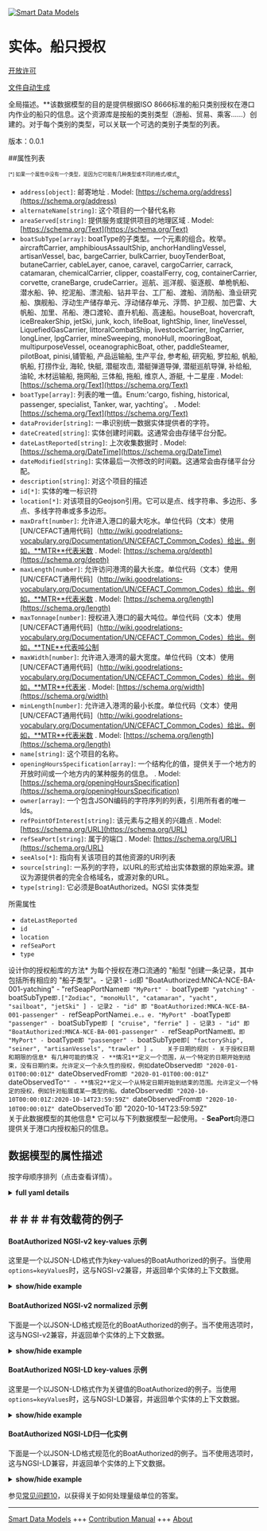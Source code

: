 <!-- 10-Header -->  
[![Smart Data Models](https://smartdatamodels.org/wp-content/uploads/2022/01/SmartDataModels_logo.png "Logo")](https://smartdatamodels.org)  
实体。船只授权  
=======<!-- /10-Header -->  
<!-- 15-License -->  
[开放许可](https://github.com/smart-data-models//dataModel.Ports/blob/master/BoatAuthorized/LICENSE.md)  
[文件自动生成](https://docs.google.com/presentation/d/e/2PACX-1vTs-Ng5dIAwkg91oTTUdt8ua7woBXhPnwavZ0FxgR8BsAI_Ek3C5q97Nd94HS8KhP-r_quD4H0fgyt3/pub?start=false&loop=false&delayms=3000#slide=id.gb715ace035_0_60)  
<!-- /15-License -->  
<!-- 20-Description -->  
全局描述。**该数据模型的目的是提供根据ISO 8666标准的船只类别授权在港口内作业的船只的信息。这个资源库是按船的类别类型（游船、贸易、乘客......）创建的。对于每个类别的类型，可以关联一个可选的类别子类型的列表。  
版本：0.0.1  
<!-- /20-Description -->  
<!-- 30-PropertiesList -->  

##属性列表  

<sup><sub>[*] 如果一个属性中没有一个类型，是因为它可能有几种类型或不同的格式/模式</sub></sup>。  
- `address[object]`: 邮寄地址  . Model: [https://schema.org/address](https://schema.org/address)- `alternateName[string]`: 这个项目的一个替代名称  - `areaServed[string]`: 提供服务或提供项目的地理区域  . Model: [https://schema.org/Text](https://schema.org/Text)- `boatSubType[array]`: boatType的子类型。一个元素的组合。枚举。aircraftCarrier, amphibiousAssaultShip, anchorHandlingVessel, artisanVessel, bac, bargeCarrier, bulkCarrier, buoyTenderBoat, butaneCarrier, cableLayer, canoe, caravel, cargoCarrier, carrack, catamaran, chemicalCarrier, clipper, coastalFerry, cog, containerCarrier, corvette, craneBarge, crudeCarrier。巡航、巡洋舰、驱逐舰、单桅帆船、潜水船、钟、挖泥船、漂流船、钻井平台、工厂船、渡船、消防船、渔业研究船、旗舰船、浮动生产储存单元、浮动储存单元、浮筒、护卫舰、加巴雷、大帆船、加里、吊船、港口渡轮、直升机船、高速船。houseBoat, hovercraft, iceBreakerShip, jetSki, junk, koch, lifeBoat, lightShip, liner, lineVessel, LiquefiedGasCarrier, littoralCombatShip, livestockCarrier, lngCarrier, longLiner, lpgCarrier, mineSweeping, monoHull, mooringBoat, multipurposeVessel, oceanographicBoat, other, paddleSteamer, pilotBoat, pinisi,铺管船, 产品运输船, 生产平台, 参考船, 研究船, 罗拉船, 帆船, 帆船, 打捞作业, 海轮, 快艇, 潜艇攻击, 潜艇弹道导弹, 潜艇巡航导弹, 补给船, 油轮, 木材运输船, 拖网船, 三体船, 拖船, 维京人, 游艇, 十二星座  . Model: [https://schema.org/Text](https://schema.org/Text)- `boatType[array]`: 列表的唯一值。Enum:'cargo, fishing, historical, passenger, specialist, Tanker, war, yachting'。  . Model: [https://schema.org/Text](https://schema.org/Text)- `dataProvider[string]`: 一串识别统一数据实体提供者的字符。  - `dateCreated[string]`: 实体创建时间戳。这通常会由存储平台分配。  - `dateLastReported[string]`: 上次收集数据时  . Model: [https://schema.org/DateTime](https://schema.org/DateTime)- `dateModified[string]`: 实体最后一次修改的时间戳。这通常会由存储平台分配。  - `description[string]`: 对这个项目的描述  - `id[*]`: 实体的唯一标识符  - `location[*]`: 对该项目的Geojson引用。它可以是点、线字符串、多边形、多点、多线字符串或多多边形。  - `maxDraft[number]`: 允许进入港口的最大吃水。单位代码（文本）使用[UN/CEFACT通用代码]（http://wiki.goodrelations-vocabulary.org/Documentation/UN/CEFACT_Common_Codes）给出。例如，**MTR**代表米数  . Model: [https://schema.org/depth](https://schema.org/depth)- `maxLength[number]`: 允许访问港湾的最大长度。单位代码（文本）使用[UN/CEFACT通用代码]（http://wiki.goodrelations-vocabulary.org/Documentation/UN/CEFACT_Common_Codes）给出。例如，**MTR**代表米数  . Model: [https://schema.org/length](https://schema.org/length)- `maxTonnage[number]`: 授权进入港口的最大吨位。单位代码（文本）使用[UN/CEFACT通用代码]（http://wiki.goodrelations-vocabulary.org/Documentation/UN/CEFACT_Common_Codes）给出。例如，**TNE**代表吨公制  - `maxWidth[number]`: 允许进入港湾的最大宽度。单位代码（文本）使用[UN/CEFACT通用代码]（http://wiki.goodrelations-vocabulary.org/Documentation/UN/CEFACT_Common_Codes）给出。例如，**MTR**代表米  . Model: [https://schema.org/width](https://schema.org/width)- `minLength[number]`: 允许进入港湾的最小长度。单位代码（文本）使用[UN/CEFACT通用代码]（http://wiki.goodrelations-vocabulary.org/Documentation/UN/CEFACT_Common_Codes）给出。例如，**MTR**代表米数  . Model: [https://schema.org/length](https://schema.org/length)- `name[string]`: 这个项目的名称。  - `openingHoursSpecification[array]`: 一个结构化的值，提供关于一个地方的开放时间或一个地方内的某种服务的信息。  . Model: [https://schema.org/openingHoursSpecification](https://schema.org/openingHoursSpecification)- `owner[array]`: 一个包含JSON编码的字符序列的列表，引用所有者的唯一Ids。  - `refPointOfInterest[string]`: 该元素与之相关的兴趣点  . Model: [https://schema.org/URL](https://schema.org/URL)- `refSeaPort[string]`: 属于的端口  . Model: [https://schema.org/URL](https://schema.org/URL)- `seeAlso[*]`: 指向有关该项目的其他资源的URI列表  - `source[string]`: 一系列的字符，以URL的形式给出实体数据的原始来源。建议为源提供者的完全合格域名，或源对象的URL。  - `type[string]`: 它必须是BoatAuthorized。NGSI 实体类型  <!-- /30-PropertiesList -->  
<!-- 35-RequiredProperties -->  
所需属性  
- `dateLastReported`  - `id`  - `location`  - `refSeaPort`  - `type`  <!-- /35-RequiredProperties -->  
<!-- 40-RequiredProperties -->  
设计你的授权船库的方法* 为每个授权在港口流通的 "船型 "创建一条记录，其中包括所有相应的 "船子类型"。- 记录1 - `id`即 "BoatAuthorized:MNCA-NCE-BA-001-yatching" - "refSeapPortName`即 "MyPort" - `boatType`即 "yatching" - `boatSubType`即.["Zodiac", "monoHull", "catamaran", "yacht", "sailboat", "jetSki" ] - 记录2 - "id" 即 "BoatAuthorized:MNCA-NCE-BA-001-passenger" - `refSeapPortName` i.e.。e. "MyPort" - `boatType`即 "passenger" - `boatSubType`即 [ "cruise", "ferrie" ] - 记录3 - "id" 即 "BoatAuthorized:MNCA-NCE-BA-001-passenger" - `refSeapPortName`即。即 "MyPort" - `boatType`即 "passenger" - `boatSubType`即[ "factoryShip", "seiner", "artisanVessels", "trawler" ] 。  
关于日期的规则 - 关于授权日期和期限的信息* 有几种可能的情况 - **情况1**定义一个范围，从一个特定的日期开始到结束，没有日期约束。允许定义一个永久性的授权，例如`dateObserved`即 "2020-01-01T00:00:01Z" `dateObservedFrom`即 "2020-01-01T00:00:01Z" `dateObservedTo`"" - **情况2**定义一个从特定日期开始到结束的范围。允许定义一个特定的授权，例如针对船展或某一类型的船。`dateObserved`即 "2020-10-10T00:00:01Z:2020-10-14T23:59:59Z" `dateObservedFrom`即 "2020-10-10T00:00:01Z" `dateObservedTo`即 "2020-10-14T23:59:59Z"  
关于此数据模型的其他信息* 它可以与下列数据模型一起使用。- **SeaPort**向港口提供关于港口内授权船只的信息。  
<!-- /40-RequiredProperties -->  
<!-- 50-DataModelHeader -->  
## 数据模型的属性描述  
按字母顺序排列（点击查看详情）。  
<!-- /50-DataModelHeader -->  
<!-- 60-ModelYaml -->  
<details><summary><strong>full yaml details</strong></summary>    
```yaml  
BoatAuthorized:    
  description: 'The data model is intended to provide information on the boats authorized to operate within the port according to the ISO 8666 standard for Boat Category. This repository is created by type of category of boat (pleasure craft, trade, passengers, ...). For each type of category, a list of optional subtypes of category can be associated.'    
  properties:    
    address:    
      description: 'The mailing address'    
      properties:    
        addressCountry:    
          description: 'Property. The country. For example, Spain. Model:''https://schema.org/addressCountry'''    
          type: string    
        addressLocality:    
          description: 'Property. The locality in which the street address is, and which is in the region. Model:''https://schema.org/addressLocality'''    
          type: string    
        addressRegion:    
          description: 'Property. The region in which the locality is, and which is in the country. Model:''https://schema.org/addressRegion'''    
          type: string    
        postOfficeBoxNumber:    
          description: 'Property. The post office box number for PO box addresses. For example, 03578. Model:''https://schema.org/postOfficeBoxNumber'''    
          type: string    
        postalCode:    
          description: 'Property. The postal code. For example, 24004. Model:''https://schema.org/https://schema.org/postalCode'''    
          type: string    
        streetAddress:    
          description: 'Property. The street address. Model:''https://schema.org/streetAddress'''    
          type: string    
      type: object    
      x-ngsi:    
        model: https://schema.org/address    
        type: Property    
    alternateName:    
      description: 'An alternative name for this item'    
      type: string    
      x-ngsi:    
        type: Property    
    areaServed:    
      description: 'The geographic area where a service or offered item is provided'    
      type: string    
      x-ngsi:    
        model: https://schema.org/Text    
        type: Property    
    boatSubType:    
      description: 'Sub Type for a boatType. A combination of the elements. Enum:''aircraftCarrier, amphibiousAssaultShip, anchorHandlingVessel, artisanVessel, bac, barge, bargeCarrier, bulkCarrier, buoyTenderBoat, butaneCarrier, cableLayer, canoe, caravel, cargoCarrier, carrack, catamaran, chemicalCarrier, clipper, coastalFerry, cog, containerCarrier, corvette, craneBarge, crudeCarrier, cruise, cruiser, destroyer, dhow, divingVessel, djong, dredger, drifter, drillRig, factoryShip, ferry, fireBoat, fisheriesResearchVessel, flagshipBoat, floatingProductionStorageUnit, floatingStorageUnit, fluyt, frigate, gabare, galleon, galley, gondola, harbourFerry, helicopterCarrier, highSpeedVessel, houseBoat, hovercraft, iceBreakerShip, jetSki, junk, koch, lifeBoat, lightShip, liner, lineVessel, LiquefiedGasCarrier, littoralCombatShip, livestockCarrier, lngCarrier, longLiner, lpgCarrier, mineSweeping, monoHull, mooringBoat, multipurposeVessel, oceanographicBoat, other, paddleSteamer, pilotBoat, pinisi, pipeLayer, productCarrier, productionPlatform, referCarrier, researchVessel, roroCarrier, sailboat, sailingShip, salvageOperation, seiner, speedBoat, submarineAttack, submarineBallisticMissile, submarineCruiseMissile, supplyShip, tanker, timberCarrier, trawler, trimaran, tugBoat, viking, yacht, zodiac'''    
      items:    
        enum:    
          - aircraftCarrier    
          - amphibiousAssaultShip    
          - anchorHandlingVessel    
          - artisanVessel    
          - bac    
          - barge    
          - bargeCarrier    
          - bulkCarrier    
          - buoyTenderBoat    
          - butaneCarrier    
          - cableLayer    
          - canoe    
          - caravel    
          - cargoCarrier    
          - carrack    
          - catamaran    
          - chemicalCarrier    
          - clipper    
          - coastalFerry    
          - cog    
          - containerCarrier    
          - corvette    
          - craneBarge    
          - crudeCarrier    
          - cruise    
          - cruiser    
          - destroyer    
          - dhow    
          - divingVessel    
          - djong    
          - dredger    
          - drifter    
          - drillRig    
          - factoryShip    
          - ferry    
          - fireBoat    
          - fisheriesResearchVessel    
          - flagshipBoat    
          - floatingProductionStorageUnit    
          - floatingStorageUnit    
          - fluyt    
          - frigate    
          - gabare    
          - galleon    
          - galley    
          - gondola    
          - harbourFerry    
          - helicopterCarrier    
          - highSpeedVessel    
          - houseBoat    
          - hovercraft    
          - iceBreakerShip    
          - jetSki    
          - junk    
          - koch    
          - lifeBoat    
          - lightShip    
          - liner    
          - lineVessel    
          - LiquefiedGasCarrier    
          - littoralCombatShip    
          - livestockCarrier    
          - lngCarrier    
          - longLiner    
          - lpgCarrier    
          - mineSweeping    
          - monoHull    
          - mooringBoat    
          - multipurposeVessel    
          - oceanographicBoat    
          - other    
          - paddleSteamer    
          - pilotBoat    
          - pinisi    
          - pipeLayer    
          - productCarrier    
          - productionPlatform    
          - referCarrier    
          - researchVessel    
          - roroCarrier    
          - sailboat    
          - sailingShip    
          - salvageOperation    
          - seiner    
          - speedBoat    
          - submarineAttack    
          - submarineBallisticMissile    
          - submarineCruiseMissile    
          - supplyShip    
          - tanker    
          - timberCarrier    
          - trawler    
          - trimaran    
          - tugBoat    
          - viking    
          - yacht    
          - zodiac    
        type: string    
      type: array    
      x-ngsi:    
        model: https://schema.org/Text    
        type: Property    
    boatType:    
      description: 'A unique value of the list. Enum:''cargo, fishing, historic, passenger, specialist, Tanker, war, yachting'''    
      items:    
        enum:    
          - cargo    
          - fishing    
          - historic    
          - passenger    
          - specialist    
          - Tanker    
          - war    
          - yachting    
        type: string    
      type: array    
      x-ngsi:    
        model: https://schema.org/Text    
        type: Property    
    dataProvider:    
      description: 'A sequence of characters identifying the provider of the harmonised data entity.'    
      type: string    
      x-ngsi:    
        type: Property    
    dateCreated:    
      description: 'Entity creation timestamp. This will usually be allocated by the storage platform.'    
      format: date-time    
      type: string    
      x-ngsi:    
        type: Property    
    dateLastReported:    
      description: 'Last time data were gathered'    
      format: date-time    
      type: string    
      x-ngsi:    
        model: https://schema.org/DateTime    
        type: Property    
    dateModified:    
      description: 'Timestamp of the last modification of the entity. This will usually be allocated by the storage platform.'    
      format: date-time    
      type: string    
      x-ngsi:    
        type: Property    
    description:    
      description: 'A description of this item'    
      type: string    
      x-ngsi:    
        type: Property    
    id:    
      anyOf: &boatauthorized_-_properties_-_owner_-_items_-_anyof    
        - description: 'Property. Identifier format of any NGSI entity'    
          maxLength: 256    
          minLength: 1    
          pattern: ^[\w\-\.\{\}\$\+\*\[\]`|~^@!,:\\]+$    
          type: string    
        - description: 'Property. Identifier format of any NGSI entity'    
          format: uri    
          type: string    
      description: 'Unique identifier of the entity'    
      x-ngsi:    
        type: Property    
    location:    
      description: 'Geojson reference to the item. It can be Point, LineString, Polygon, MultiPoint, MultiLineString or MultiPolygon'    
      oneOf:    
        - description: 'Geoproperty. Geojson reference to the item. Point'    
          properties:    
            bbox:    
              items:    
                type: number    
              minItems: 4    
              type: array    
            coordinates:    
              items:    
                type: number    
              minItems: 2    
              type: array    
            type:    
              enum:    
                - Point    
              type: string    
          required:    
            - type    
            - coordinates    
          title: 'GeoJSON Point'    
          type: object    
        - description: 'Geoproperty. Geojson reference to the item. LineString'    
          properties:    
            bbox:    
              items:    
                type: number    
              minItems: 4    
              type: array    
            coordinates:    
              items:    
                items:    
                  type: number    
                minItems: 2    
                type: array    
              minItems: 2    
              type: array    
            type:    
              enum:    
                - LineString    
              type: string    
          required:    
            - type    
            - coordinates    
          title: 'GeoJSON LineString'    
          type: object    
        - description: 'Geoproperty. Geojson reference to the item. Polygon'    
          properties:    
            bbox:    
              items:    
                type: number    
              minItems: 4    
              type: array    
            coordinates:    
              items:    
                items:    
                  items:    
                    type: number    
                  minItems: 2    
                  type: array    
                minItems: 4    
                type: array    
              type: array    
            type:    
              enum:    
                - Polygon    
              type: string    
          required:    
            - type    
            - coordinates    
          title: 'GeoJSON Polygon'    
          type: object    
        - description: 'Geoproperty. Geojson reference to the item. MultiPoint'    
          properties:    
            bbox:    
              items:    
                type: number    
              minItems: 4    
              type: array    
            coordinates:    
              items:    
                items:    
                  type: number    
                minItems: 2    
                type: array    
              type: array    
            type:    
              enum:    
                - MultiPoint    
              type: string    
          required:    
            - type    
            - coordinates    
          title: 'GeoJSON MultiPoint'    
          type: object    
        - description: 'Geoproperty. Geojson reference to the item. MultiLineString'    
          properties:    
            bbox:    
              items:    
                type: number    
              minItems: 4    
              type: array    
            coordinates:    
              items:    
                items:    
                  items:    
                    type: number    
                  minItems: 2    
                  type: array    
                minItems: 2    
                type: array    
              type: array    
            type:    
              enum:    
                - MultiLineString    
              type: string    
          required:    
            - type    
            - coordinates    
          title: 'GeoJSON MultiLineString'    
          type: object    
        - description: 'Geoproperty. Geojson reference to the item. MultiLineString'    
          properties:    
            bbox:    
              items:    
                type: number    
              minItems: 4    
              type: array    
            coordinates:    
              items:    
                items:    
                  items:    
                    items:    
                      type: number    
                    minItems: 2    
                    type: array    
                  minItems: 4    
                  type: array    
                type: array    
              type: array    
            type:    
              enum:    
                - MultiPolygon    
              type: string    
          required:    
            - type    
            - coordinates    
          title: 'GeoJSON MultiPolygon'    
          type: object    
      x-ngsi:    
        type: Geoproperty    
    maxDraft:    
      description: 'Maximum draft allowed to access the harbor. The unit code (text) is given using the [UN/CEFACT Common Codes](http://wiki.goodrelations-vocabulary.org/Documentation/UN/CEFACT_Common_Codes) . For instance, **MTR** represents Meter'    
      minimum: 0    
      type: number    
      x-ngsi:    
        model: https://schema.org/depth    
        type: Property    
        units: meters    
    maxLength:    
      description: 'Maximum length allowed to access the harbor. The unit code (text) is given using the [UN/CEFACT Common Codes](http://wiki.goodrelations-vocabulary.org/Documentation/UN/CEFACT_Common_Codes). For instance, **MTR** represents Meter'    
      minimum: 0    
      type: number    
      x-ngsi:    
        model: https://schema.org/length    
        type: Property    
        units: meters    
    maxTonnage:    
      description: 'Maximum tonnage authorized to access the harbor. The unit code (text) is given using the [UN/CEFACT Common Codes](http://wiki.goodrelations-vocabulary.org/Documentation/UN/CEFACT_Common_Codes) . For instance, **TNE** represents Tonne Metric'    
      minimum: 0    
      type: number    
      x-ngsi:    
        type: Property    
        units: Tons    
    maxWidth:    
      description: 'Maximum width allowed to access the harbor. The unit code (text) is given using the [UN/CEFACT Common Codes](http://wiki.goodrelations-vocabulary.org/Documentation/UN/CEFACT_Common_Codes) . For instance, **MTR** represents Meter'    
      minimum: 0    
      type: number    
      x-ngsi:    
        model: https://schema.org/width    
        type: Property    
        units: meters    
    minLength:    
      description: 'Minimum length allowed to access the harbor. The unit code (text) is given using the [UN/CEFACT Common Codes](http://wiki.goodrelations-vocabulary.org/Documentation/UN/CEFACT_Common_Codes). For instance, **MTR** represents Meter'    
      minimum: 0    
      type: number    
      x-ngsi:    
        model: https://schema.org/length    
        type: Property    
        units: meters    
    name:    
      description: 'The name of this item.'    
      type: string    
      x-ngsi:    
        type: Property    
    openingHoursSpecification:    
      description: 'A structured value providing information about the opening hours of a place or a certain service inside a place'    
      items:    
        properties:    
          closes:    
            format: time    
            pattern: ^(2[0-3]|[01][0-9]):?([0-5][0-9]):?([0-5][0-9])(\.[0-9]*)?(Z|[+-](?:2[0-3]|[01][0-9])(?::?(?:[0-5][0-9]))?)$    
            type: string    
          dayOfWeek:    
            anyOf:    
              - description: 'Property. Array of days of the week.'    
                enum:    
                  - Monday    
                  - Tuesday    
                  - Wednesday    
                  - Thursday    
                  - Friday    
                  - Saturday    
                  - Sunday    
                  - PublicHolidays    
                type: string    
              - description: 'Property. Array of days of the week.'    
                enum:    
                  - https://schema.org/Monday    
                  - https://schema.org/Tuesday    
                  - https://schema.org/Wednesday    
                  - https://schema.org/Thursday    
                  - https://schema.org/Friday    
                  - https://schema.org/Saturday    
                  - https://schema.org/Sunday    
                  - https://schema.org/PublicHolidays    
                type: string    
            description: 'Property. Model:''http://schema.org/dayOfWeek''. The day of the week for which these opening hours are valid. URLs from GoodRelations (http://purl.org/goodrelations/v1) are used (for Monday, Tuesday, Wednesday, Thursday, Friday, Saturday, Sunday plus a special entry for PublicHolidays).'    
            type: string    
          opens:    
            format: time    
            pattern: ^(2[0-3]|[01][0-9]):?([0-5][0-9]):?([0-5][0-9])(\.[0-9]*)?(Z|[+-](?:2[0-3]|[01][0-9])(?::?(?:[0-5][0-9]))?)$    
            type: string    
          validFrom:    
            anyOf:    
              - description: 'Property. Model:''http://schema.org/Date.'    
                format: date    
                type: string    
              - description: 'Property. Model:''http://schema.org/DateTime.'    
                format: date-time    
                type: string    
            description: 'Property. The date when the item becomes valid. A date value in the form CCYY-MM-DD or a combination of date and time of day in the form [-]CCYY-MM-DDThh:mm:ss[Z|(+|-)hh:mm] in ISO 8601 date format.'    
          validThrough:    
            anyOf:    
              - description: 'Property. Model:''http://schema.org/Date.'    
                format: date    
                type: string    
              - description: 'Property. Model:''http://schema.org/DateTime.'    
                format: date-time    
                type: string    
            description: 'Property. The date after when the item is not valid. For example the end of an offer, salary period, or a period of opening hours. A date value in the form CCYY-MM-DD or a combination of date and time of day in the form [-]CCYY-MM-DDThh:mm:ss[Z|(+|-)hh:mm] in ISO 8601 date format.'    
            type: string    
        type: object    
      minItems: 1    
      type: array    
      x-ngsi:    
        model: https://schema.org/openingHoursSpecification    
        type: Property    
    owner:    
      description: 'A List containing a JSON encoded sequence of characters referencing the unique Ids of the owner(s)'    
      items:    
        anyOf: *boatauthorized_-_properties_-_owner_-_items_-_anyof    
        description: 'Property. Unique identifier of the entity'    
      type: array    
      x-ngsi:    
        type: Property    
    refPointOfInterest:    
      description: 'Point of Interest that the element has relation to'    
      format: uri    
      type: string    
      x-ngsi:    
        model: https://schema.org/URL    
        type: Relationship    
    refSeaPort:    
      description: 'Port that belongs to'    
      format: uri    
      type: string    
      x-ngsi:    
        model: https://schema.org/URL    
        type: Relationship    
    seeAlso:    
      description: 'list of uri pointing to additional resources about the item'    
      oneOf:    
        - items:    
            format: uri    
            type: string    
          minItems: 1    
          type: array    
        - format: uri    
          type: string    
      x-ngsi:    
        type: Property    
    source:    
      description: 'A sequence of characters giving the original source of the entity data as a URL. Recommended to be the fully qualified domain name of the source provider, or the URL to the source object.'    
      type: string    
      x-ngsi:    
        type: Property    
    type:    
      description: 'It has to be BoatAuthorized. NGSI Entity type'    
      enum:    
        - BoatAuthorized    
      type: string    
      x-ngsi:    
        type: Property    
  required:    
    - id    
    - type    
    - location    
    - dateLastReported    
    - refSeaPort    
  type: object    
  x-derived-from: ""    
  x-disclaimer: 'Redistribution and use in source and binary forms, with or without modification, are permitted  provided that the license conditions are met. Copyleft (c) 2021 Contributors to Smart Data Models Program'    
  x-license-url: https://github.com/smart-data-models/dataModel.Ports/blob/master/BoatAuthorized/LICENSE.md    
  x-model-schema: https://smart-data-models.github.io/dataModel.Ports/BoatAuthorized/schema.json    
  x-model-tags: ""    
  x-version: 0.0.1    
```  
</details>    
<!-- /60-ModelYaml -->  
<!-- 70-MiddleNotes -->  
<!-- /70-MiddleNotes -->  
<!-- 80-Examples -->  
## ＃＃＃＃有效载荷的例子  
#### BoatAuthorized NGSI-v2 key-values 示例  
这里是一个以JSON-LD格式作为key-values的BoatAuthorized的例子。当使用`options=keyValues`时，这与NGSI-v2兼容，并返回单个实体的上下文数据。  
<details><summary><strong>show/hide example</strong></summary>    
```json  
{  
  "id": "urn:ngsi-ld:BoatAuthorized:BoatAuthorized:MNCA-NCE-BA-001-yatching",  
  "type": "BoatAuthorized",  
  "name": "Riviera-Port-NCE-BA-001-yatching",  
  "alternateName": "Riviera Port - Autorized Boats in the port",  
  "description": "List of Type and SubType of boats authorized to move and moor in the harbor",  
  "seeAlso": "https://ccinicecotedazur/docs/port-nice_z-card_2015",  
  "areaServed": "Nice Port",  
  "dateObserved": "2020-01-01T00:00:01Z",  
  "refSeaPort": "urn:ngsi-ld:SeaPort:Riviera-Port-NCE-SP-001",  
  "refBoatType": "yatching",  
  "refBoatSubType": [  
    "monoHull",  
    "catamaran",  
    "yacht",  
    "sailboat",  
    "jetSki"  
  ],  
  "openingHoursSpecification": [  
    {  
      "dayOfWeek": "Monday",  
      "opens": "07:00:00",  
      "closes": "20:00:00",  
      "validFrom": "2021-01-01T00:00:00",  
      "validThrough": "2021-12-31T23:59:59"  
    },  
    {  
      "dayOfWeek": "Tuesday",  
      "opens": "07:00:00",  
      "closes": "20:00:00",  
      "validFrom": "2021-01-01T00:00:00",  
      "validThrough": "2021-12-31T23:59:59"  
    },  
    {  
      "dayOfWeek": "Wednesday",  
      "opens": "07:00:00",  
      "closes": "20:00:00",  
      "validFrom": "2021-01-01T00:00:00",  
      "validThrough": "2021-12-31T23:59:59"  
    },  
    {  
      "dayOfWeek": "Thursday",  
      "opens": "07:00:00",  
      "closes": "20:00:00",  
      "validFrom": "2021-01-01T00:00:00",  
      "validThrough": "2021-12-31T23:59:59"  
    },  
    {  
      "dayOfWeek": "Friday",  
      "opens": "07:00:00",  
      "closes": "20:00:00",  
      "validFrom": "2021-01-01T00:00:00",  
      "validThrough": "2021-12-31T23:59:59"  
    },  
    {  
      "dayOfWeek": "Saturday",  
      "opens": "08:30:00",  
      "closes": "21:00:00",  
      "validFrom": "2021-01-01T00:00:00",  
      "validThrough": "2021-12-31T23:59:59"  
    },  
    {  
      "dayOfWeek": "Sunday",  
      "opens": "08:30:00",  
      "closes": "20:00:00",  
      "validFrom": "2021-01-01T00:00:00",  
      "validThrough": "2021-12-31T23:59:59"  
    },  
    {  
      "dayOfWeek": "PublicHolidays",  
      "opens": "08:30:00",  
      "closes": "19:30:00",  
      "validFrom": "2021-01-01T00:00:00",  
      "validThrough": "2021-12-31T23:59:59"  
    }  
  ],  
  "maxTonnage": 3855,  
  "minLength": 3,  
  "maxLength": 35,  
  "maxWidth": 15,  
  "maxDraft": 6.00,  
  "dateLastReported": "2021-12-31T23:59:59",  
  "location": {  
    "type": "Point",  
    "coordinates": [  
      23,  
      45  
    ]  
  }  
}  
```  
</details>  
#### BoatAuthorized NGSI-v2 normalized 示例  
下面是一个以JSON-LD格式规范化的BoatAuthorized的例子。当不使用选项时，这与NGSI-v2兼容，并返回单个实体的上下文数据。  
<details><summary><strong>show/hide example</strong></summary>    
```json  
{  
  "id": "urn:ngsi-ld:BoatAuthorized:BoatAuthorized:MNCA-NCE-BA-001-yatching",  
  "type": "BoatAuthorized",  
  "name": {  
    "type": "Text",  
    "value": "Riviera-Port-NCE-BA-001-yatching"  
  },  
  "alternateName": {  
    "type": "Text",  
    "value": "Riviera Port - Autorized Boats in the port"  
  },  
  "description": {  
    "type": "Text",  
    "value": "List of Type and SubType of boats authorized to move and moor in the harbor"  
  },  
  "seeAlso": {  
    "type": "Text",  
    "value": "https://ccinicecotedazur/docs/port-nice_z-card_2015"  
  },  
  "areaServed": {  
    "type": "Text",  
    "value": "Nice Port"  
  },  
  "dateObserved": {  
    "type": "DateTime",  
    "value": "2020-01-01T00:00:01Z"  
  },  
  "refSeaPort": {  
    "type": "Relationship",  
    "object": "urn:ngsi-ld:SeaPort:Riviera-Port-NCE-SP-001"  
  },  
  "refBoatType": {  
    "type": "Text",  
    "value": "yatching"  
  },  
  "refBoatSubType": {  
    "type": "array",  
    "value": [  
      "monoHull",  
      "catamaran",  
      "yacht",  
      "sailboat",  
      "jetSki"  
    ]  
  },  
  "openingHoursSpecification": {  
    "type": "StructuredValue",  
    "value": [  
      {  
        "dayOfWeek": "Monday, Tuesday, Wednesday, Thursday, Friday",  
        "opens": "07.00",  
        "closes": "20.00"  
      },  
      {  
        "dayOfWeek": "Saturday",  
        "opens": "08.30",  
        "closes": "21.00"  
      },  
      {  
        "dayOfWeek": "Sunday",  
        "opens": "8.30",  
        "closes": "20.00"  
      },  
      {  
        "dayOfWeek": "PublicHolidays",  
        "opens": "8.30",  
        "closes": "19.30"  
      }  
    ],  
    "validFrom": "-01-01",  
    "validThrough": "-31-12"  
  },  
  "maxTonnage": {  
    "type": "Number",  
    "value": 3855  
  },  
  "minLength": {  
    "type": "Number",  
    "value": 3  
  },  
  "maxLength": {  
    "type": "Number",  
    "value": 35  
  },  
  "maxWidth": {  
    "type": "Number",  
    "value": 15  
  },  
  "maxDraft": {  
    "type": "Number",  
    "value": 6.00  
  }  
}  
```  
</details>  
#### BoatAuthorized NGSI-LD key-values 示例  
这里是一个以JSON-LD格式作为关键值的BoatAuthorized的例子。当使用`options=keyValues`时，这与NGSI-LD兼容，并返回单个实体的上下文数据。  
<details><summary><strong>show/hide example</strong></summary>    
```json  
{  
    "id": "urn:ngsi-ld:BoatAuthorized:BoatAuthorized:MNCA-NCE-BA-001-yatching",  
    "type": "BoatAuthorized",  
    "alternateName": "Riviera Port - Autorized Boats in the port",  
    "areaServed": "Nice Port",  
    "dateLastReported": "2021-12-31T23:59:59",  
    "dateObserved": "2020-01-01T00:00:01Z",  
    "description": "List of Type and SubType of boats authorized to move and moor in the harbor",  
    "location": {  
        "type": "Point",  
        "coordinates": [  
            23,  
            45  
        ]  
    },  
    "maxDraft": 6.0,  
    "maxLength": 35,  
    "maxTonnage": 3855,  
    "maxWidth": 15,  
    "minLength": 3,  
    "name": "Riviera-Port-NCE-BA-001-yatching",  
    "openingHoursSpecification": [  
        {  
            "dayOfWeek": "Monday",  
            "opens": "07:00:00",  
            "closes": "20:00:00",  
            "validFrom": "2021-01-01T00:00:00",  
            "validThrough": "2021-12-31T23:59:59"  
        },  
        {  
            "dayOfWeek": "Tuesday",  
            "opens": "07:00:00",  
            "closes": "20:00:00",  
            "validFrom": "2021-01-01T00:00:00",  
            "validThrough": "2021-12-31T23:59:59"  
        },  
        {  
            "dayOfWeek": "Wednesday",  
            "opens": "07:00:00",  
            "closes": "20:00:00",  
            "validFrom": "2021-01-01T00:00:00",  
            "validThrough": "2021-12-31T23:59:59"  
        },  
        {  
            "dayOfWeek": "Thursday",  
            "opens": "07:00:00",  
            "closes": "20:00:00",  
            "validFrom": "2021-01-01T00:00:00",  
            "validThrough": "2021-12-31T23:59:59"  
        },  
        {  
            "dayOfWeek": "Friday",  
            "opens": "07:00:00",  
            "closes": "20:00:00",  
            "validFrom": "2021-01-01T00:00:00",  
            "validThrough": "2021-12-31T23:59:59"  
        },  
        {  
            "dayOfWeek": "Saturday",  
            "opens": "08:30:00",  
            "closes": "21:00:00",  
            "validFrom": "2021-01-01T00:00:00",  
            "validThrough": "2021-12-31T23:59:59"  
        },  
        {  
            "dayOfWeek": "Sunday",  
            "opens": "08:30:00",  
            "closes": "20:00:00",  
            "validFrom": "2021-01-01T00:00:00",  
            "validThrough": "2021-12-31T23:59:59"  
        },  
        {  
            "dayOfWeek": "PublicHolidays",  
            "opens": "08:30:00",  
            "closes": "19:30:00",  
            "validFrom": "2021-01-01T00:00:00",  
            "validThrough": "2021-12-31T23:59:59"  
        }  
    ],  
    "refBoatSubType": [  
        "monoHull",  
        "catamaran",  
        "yacht",  
        "sailboat",  
        "jetSki"  
    ],  
    "refBoatType": "yatching",  
    "refSeaPort": "urn:ngsi-ld:SeaPort:Riviera-Port-NCE-SP-001",  
    "seeAlso": "https://ccinicecotedazur/docs/port-nice_z-card_2015",  
    "@context": [  
        "https://uri.etsi.org/ngsi-ld/v1/ngsi-ld-core-context.jsonld",  
        "https://raw.githubusercontent.com/smart-data-models/dataModel.Ports/master/context.jsonld"  
    ]  
}  
```  
</details>  
#### BoatAuthorized NGSI-LD归一化实例  
下面是一个以JSON-LD格式规范化的BoatAuthorized的例子。当不使用选项时，这与NGSI-LD兼容，并返回单个实体的上下文数据。  
<details><summary><strong>show/hide example</strong></summary>    
```json  
{  
    "id": "urn:ngsi-ld:BoatAuthorized:BoatAuthorized:MNCA-NCE-BA-001-yatching",  
    "type": "BoatAuthorized",  
    "alternateName": {  
        "type": "Property",  
        "value": "Riviera Port - Autorized Boats in the port"  
    },  
    "areaServed": {  
        "type": "Property",  
        "value": "Nice Port"  
    },  
    "dateObserved": {  
        "type": "Property",  
        "value": "2020-01-01T00:00:01Z"  
    },  
    "description": {  
        "type": "Property",  
        "value": "List of Type and SubType of boats authorized to move and moor in the harbor"  
    },  
    "maxDraft": {  
        "type": "Property",  
        "value": 6.0  
    },  
    "maxLength": {  
        "type": "Property",  
        "value": 35  
    },  
    "maxTonnage": {  
        "type": "Property",  
        "value": 3855  
    },  
    "maxWidth": {  
        "type": "Property",  
        "value": 15  
    },  
    "minLength": {  
        "type": "Property",  
        "value": 3  
    },  
    "name": {  
        "type": "Property",  
        "value": "Riviera-Port-NCE-BA-001-yatching"  
    },  
    "openingHoursSpecification": {  
        "type": "object",  
        "value": [  
            {  
                "dayOfWeek": "Monday",  
                "opens": "07:00:00",  
                "closes": "20:00:00",  
                "validFrom": "2021-01-01T00:00:00",  
                "validThrough": "2021-12-31T23:59:59"  
            },  
            {  
                "dayOfWeek": "Tuesday",  
                "opens": "07:00:00",  
                "closes": "20:00:00",  
                "validFrom": "2021-01-01T00:00:00",  
                "validThrough": "2021-12-31T23:59:59"  
            },  
            {  
                "dayOfWeek": "Wednesday",  
                "opens": "07:00:00",  
                "closes": "20:00:00",  
                "validFrom": "2021-01-01T00:00:00",  
                "validThrough": "2021-12-31T23:59:59"  
            },  
            {  
                "dayOfWeek": "Thursday",  
                "opens": "07:00:00",  
                "closes": "20:00:00",  
                "validFrom": "2021-01-01T00:00:00",  
                "validThrough": "2021-12-31T23:59:59"  
            },  
            {  
                "dayOfWeek": "Friday",  
                "opens": "07:00:00",  
                "closes": "20:00:00",  
                "validFrom": "2021-01-01T00:00:00",  
                "validThrough": "2021-12-31T23:59:59"  
            },  
            {  
                "dayOfWeek": "Saturday",  
                "opens": "08:30:00",  
                "closes": "21:00:00",  
                "validFrom": "2021-01-01T00:00:00",  
                "validThrough": "2021-12-31T23:59:59"  
            },  
            {  
                "dayOfWeek": "Sunday",  
                "opens": "08:30:00",  
                "closes": "20:00:00",  
                "validFrom": "2021-01-01T00:00:00",  
                "validThrough": "2021-12-31T23:59:59"  
            },  
            {  
                "dayOfWeek": "PublicHolidays",  
                "opens": "08:30:00",  
                "closes": "19:30:00",  
                "validFrom": "2021-01-01T00:00:00",  
                "validThrough": "2021-12-31T23:59:59"  
            }  
        ]  
    },  
    "refBoatSubType": {  
        "type": "Property",  
        "value": [  
            "monoHull",  
            "catamaran",  
            "yacht",  
            "sailboat",  
            "jetSki"  
        ]  
    },  
    "refBoatType": {  
        "type": "Property",  
        "value": "yatching"  
    },  
    "refSeaPort": {  
        "type": "Relationship",  
        "object": "urn:ngsi-ld:SeaPort:Riviera-Port-NCE-SP-001"  
    },  
    "seeAlso": {  
        "type": "Property",  
        "value": "https://ccinicecotedazur/docs/port-nice_z-card_2015"  
    },  
    "@context": [  
        "https://uri.etsi.org/ngsi-ld/v1/ngsi-ld-core-context.jsonld",  
        "https://raw.githubusercontent.com/smart-data-models/dataModel.Ports/master/context.jsonld"  
    ]  
}  
```  
</details><!-- /80-Examples -->  
<!-- 90-FooterNotes -->  
<!-- /90-FooterNotes -->  
<!-- 95-Units -->  
参见[常见问题10](https://smartdatamodels.org/index.php/faqs/)，以获得关于如何处理量级单位的答案。  
<!-- /95-Units -->  
<!-- 97-LastFooter -->  
---  
[Smart Data Models](https://smartdatamodels.org) +++ [Contribution Manual](https://bit.ly/contribution_manual) +++ [About](https://bit.ly/Introduction_SDM)<!-- /97-LastFooter -->  
